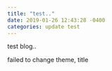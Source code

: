 ```yaml
---
title: "test.."
date: 2019-01-26 12:43:28 -0400
categories: update test
---
```


test blog..

failed to change theme, title
